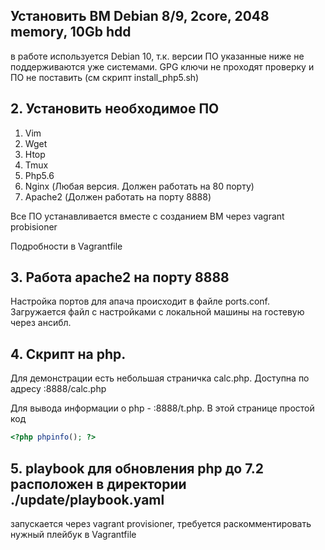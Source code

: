 ## Установить ВМ Debian 8/9, 2core, 2048 memory, 10Gb hdd

в работе используется Debian 10, т.к. версии ПО указанные ниже не поддерживаются уже системами. GPG ключи не проходят проверку и ПО не поставить (см скрипт install_php5.sh)

## 2. Установить необходимое ПО 
1. Vim
2. Wget
3. Htop
4. Tmux
5. Php5.6
6. Nginx (Любая версия. Должен работать на 80 порту)
7. Apache2 (Должен работать на порту 8888)

Все ПО устанавливается вместе с созданием ВМ через vagrant probisioner

Подробности в Vagrantfile

## 3. Работа apache2 на порту 8888
Настройка портов для апача происходит в файле ports.conf. Загружается файл с настройками с локальной машины на гостевую через ансибл. 

## 4. Скрипт на php. 

Для демонстрации есть небольшая страничка calc.php. Доступна по адресу <ip>:8888/calc.php

Для вывода информации о php - <ip>:8888/t.php. В этой странице простой код

```php
<?php phpinfo(); ?>
```
## 5. playbook для обновления php до 7.2 расположен в директории ./update/playbook.yaml

запускается через vagrant provisioner, требуется раcкомментировать нужный плейбук в Vagrantfile

